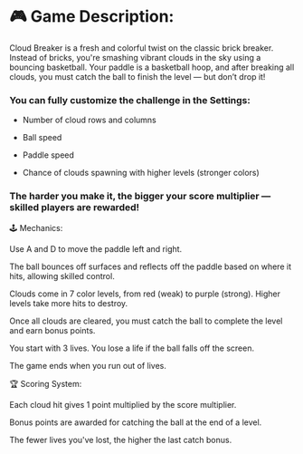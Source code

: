 # 🎮  Game Description:
Cloud Breaker is a fresh and colorful twist on the classic brick breaker. Instead of bricks, you're smashing vibrant clouds in the sky using a bouncing basketball. Your paddle is a basketball hoop, and after breaking all clouds, you must catch the ball to finish the level — but don’t drop it!

### You can fully customize the challenge in the Settings:

- Number of cloud rows and columns

- Ball speed

- Paddle speed

- Chance of clouds spawning with higher levels (stronger colors)

### The harder you make it, the bigger your score multiplier — skilled players are rewarded!

🕹 Mechanics:

Use A and D to move the paddle left and right.

The ball bounces off surfaces and reflects off the paddle based on where it hits, allowing skilled control.

Clouds come in 7 color levels, from red (weak) to purple (strong). Higher levels take more hits to destroy.

Once all clouds are cleared, you must catch the ball to complete the level and earn bonus points.

You start with 3 lives. You lose a life if the ball falls off the screen.

The game ends when you run out of lives.

🏆 Scoring System:

Each cloud hit gives 1 point multiplied by the score multiplier.

Bonus points are awarded for catching the ball at the end of a level.

The fewer lives you've lost, the higher the last catch bonus.
